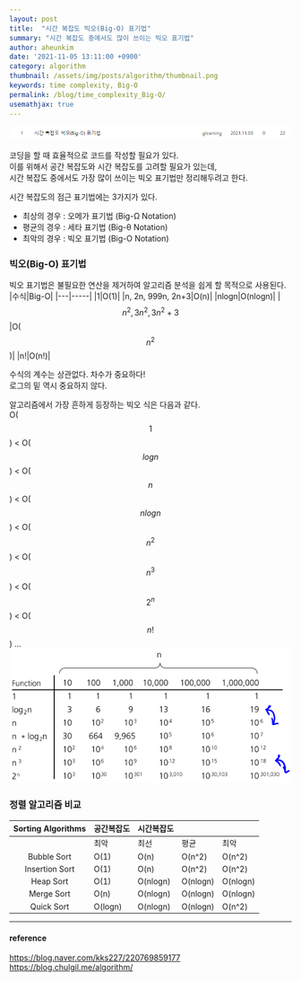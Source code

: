 ```yaml
---
layout: post
title:  "시간 복잡도 빅오(Big-O) 표기법"
summary: "시간 복잡도 중에서도 많이 쓰이는 빅오 표기법"
author: aheunkim
date: '2021-11-05 13:11:00 +0900'
category: algorithm
thumbnail: /assets/img/posts/algorithm/thumbnail.png
keywords: time complexity, Big-O
permalink: /blog/time_complexity_Big-O/
usemathjax: true
---
```

![](/assets/img/posts/algorithm/[1]post_info.png)  
  
코딩을 할 때 효율적으로 코드를 작성할 필요가 있다.  
이를 위해서 공간 복잡도와 시간 복잡도를 고려할 필요가 있는데,  
시간 복잡도 중에서도 가장 많이 쓰이는 빅오 표기법만 정리해두려고 한다.  
  
  
시간 복잡도의 점근 표기법에는 3가지가 있다.
* 최상의 경우 : 오메가 표기법 (Big-Ω Notation)
* 평균의 경우 : 세타 표기법 (Big-θ Notation)
* 최악의 경우 : 빅오 표기법 (Big-O Notation)  
  
  
### 빅오(Big-O) 표기법
빅오 표기법은 불필요한 연산을 제거하여 알고리즘 분석을 쉽게 할 목적으로 사용된다.  
|수식|Big-O|
|---|-----|
|1|O(1)|
|n, 2n, 999n, 2n+3|O(n)|
|nlogn|O(nlogn)|
|$$n^2, 3n^2, 3n^2+3$$|O($$n^2$$)|
|n!|O(n!)|

수식의 계수는 상관없다. 차수가 중요하다!  
로그의 밑 역시 중요하지 않다.  
  
알고리즘에서 가장 흔하게 등장하는 빅오 식은 다음과 같다.  
O($$1$$) < O($$logn$$) < O($$n$$) < O($$nlogn$$) < O($$n^2$$) < O($$n^3$$) < O($$2^n$$) < O($$n!$$) ...  
![](/assets/img/posts/algorithm/[1]time_complexity.png)  
  

### 정렬 알고리즘 비교
|Sorting Algorithms|공간복잡도|시간복잡도|||
|:--:|--|--|--|--|
||최악|최선|평균|최악|
|Bubble Sort|O(1)|O(n)|O(n^2)|O(n^2)|
|Insertion Sort|O(1)|O(n)|O(n^2)|O(n^2)|
|Heap Sort|O(1)|O(nlogn)|O(nlogn)|O(nlogn)|
|Merge Sort|O(n)|O(nlogn)|O(nlogn)|O(nlogn)|
|Quick Sort|O(logn)|O(nlogn)|O(nlogn)|O(n^2)|

---
#### reference
https://blog.naver.com/kks227/220769859177  
https://blog.chulgil.me/algorithm/
